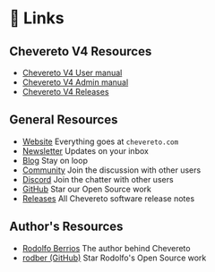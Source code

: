 # 🚩 Links

## Chevereto V4 Resources

* [Chevereto V4 User manual](https://v4-user.chevereto.com/)
* [Chevereto V4 Admin manual](https://v4-user.chevereto.com/)
* [Chevereto V4 Releases](https://releases.chevereto.com/4.X/)

## General Resources

* [Website](https://chevereto.com/) Everything goes at `chevereto.com`
* [Newsletter](https://chv.to/newsletter) Updates on your inbox
* [Blog](https://blog.chevereto.com/) Stay on loop
* [Community](https://chevereto.com/community/) Join the discussion with other users
* [Discord](https://chv.to/discord/) Join the chatter with other users
* [GitHub](https://github.com/chevereto) Star our Open Source work
* [Releases](https://releases.chevereto.com/) All Chevereto software release notes

## Author's Resources

* [Rodolfo Berrios](https://rodolfoberrios.com) The author behind Chevereto
* [rodber (GitHub)](https://github.com/rodber) Star Rodolfo's Open Source work
